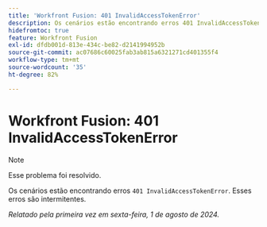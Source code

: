 ```yaml
---
title: 'Workfront Fusion: 401 InvalidAccessTokenError'
description: Os cenários estão encontrando erros 401 InvalidAccessTokenError. Esses erros são intermitentes.
hidefromtoc: true
feature: Workfront Fusion
exl-id: dfdb001d-813e-434c-be82-d2141994952b
source-git-commit: ac07686c60025fab3ab815a6321271cd401355f4
workflow-type: tm+mt
source-wordcount: '35'
ht-degree: 82%

---
```


# Workfront Fusion: 401 InvalidAccessTokenError

>[!NOTE]
>
>Esse problema foi resolvido.

Os cenários estão encontrando erros `401 InvalidAccessTokenError`. Esses erros são intermitentes.

_Relatado pela primeira vez em sexta-feira, 1 de agosto de 2024._
